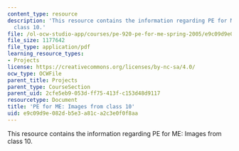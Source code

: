 ```yaml
---
content_type: resource
description: 'This resource contains the information regarding PE for ME: Images from
  class 10.'
file: /ol-ocw-studio-app/courses/pe-920-pe-for-me-spring-2005/e9c09d9e082db5e3a81ca2c3e0f0f8aa_MITPE_920S05_10.pdf
file_size: 1177642
file_type: application/pdf
learning_resource_types:
- Projects
license: https://creativecommons.org/licenses/by-nc-sa/4.0/
ocw_type: OCWFile
parent_title: Projects
parent_type: CourseSection
parent_uid: 2cfe5eb9-053d-ff75-413f-c153d48d9117
resourcetype: Document
title: 'PE for ME: Images from class 10'
uid: e9c09d9e-082d-b5e3-a81c-a2c3e0f0f8aa
---
```

This resource contains the information regarding PE for ME: Images from class 10.